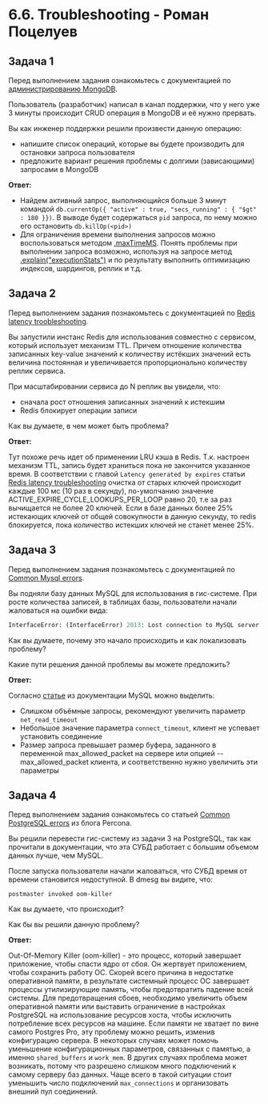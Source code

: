 # 6.6. Troubleshooting - Роман Поцелуев

## Задача 1

Перед выполнением задания ознакомьтесь с документацией по [администрированию MongoDB](https://docs.mongodb.com/manual/administration/).

Пользователь (разработчик) написал в канал поддержки, что у него уже 3 минуты происходит CRUD операция в MongoDB и её нужно прервать. 

Вы как инженер поддержки решили произвести данную операцию:
- напишите список операций, которые вы будете производить для остановки запроса пользователя
- предложите вариант решения проблемы с долгими (зависающими) запросами в MongoDB

__Ответ:__

- Найдем активный запрос, выполняющийся больше 3 минут командой `db.currentOp({ "active" : true, "secs_running" : { "$gt" : 180 }})`. В выводе будет содержаться `pid` запроса, по нему можно его остановить `db.killOp(<pid>)`
- Для ограничения времени выполнения запросов можно воспользоваться методом [.maxTimeMS](https://docs.mongodb.com/manual/tutorial/terminate-running-operations/#maxtimems). Понять проблемы при выполнении запроса возможно, используя на запросе метод [.explain("executionStats")](https://docs.mongodb.com/manual/reference/explain-results/#executionstats) и по результату выполнить оптимизацию индексов, шардингов, реплик и т.д.

## Задача 2

Перед выполнением задания познакомьтесь с документацией по [Redis latency troobleshooting](https://redis.io/topics/latency).

Вы запустили инстанс Redis для использования совместно с сервисом, который использует механизм TTL. 
Причем отношение количества записанных key-value значений к количеству истёкших значений есть величина постоянная и
увеличивается пропорционально количеству реплик сервиса. 

При масштабировании сервиса до N реплик вы увидели, что:
- сначала рост отношения записанных значений к истекшим
- Redis блокирует операции записи

Как вы думаете, в чем может быть проблема?

__Ответ:__

Тут похоже речь идет об применении LRU кэша в Redis. Т.к. настроен механизм TTL, запись будет храниться пока не закончится указанное время. В соответствии с главой `Latency generated by expires` статьи [Redis latency troubleshooting](https://redis.io/topics/latency) очистка от старых ключей происходит каждые 100 мс (10 раз в секунду), по-умолчанию значение ACTIVE_EXPIRE_CYCLE_LOOKUPS_PER_LOOP  равно 20, т.е за раз вычищается не более 20 ключей. Если в базе данных более 25% истекающих ключей от общей совокупности в данную секунду, то redis блокируется, пока количество истекших ключей не станет менее 25%.

## Задача 3

Перед выполнением задания познакомьтесь с документацией по [Common Mysql errors](https://dev.mysql.com/doc/refman/8.0/en/common-errors.html).

Вы подняли базу данных MySQL для использования в гис-системе. При росте количества записей, в таблицах базы,
пользователи начали жаловаться на ошибки вида:
```python
InterfaceError: (InterfaceError) 2013: Lost connection to MySQL server during query u'SELECT..... '
```
Как вы думаете, почему это начало происходить и как локализовать проблему?

Какие пути решения данной проблемы вы можете предложить?

__Ответ:__

Согласно [статье](https://dev.mysql.com/doc/refman/8.0/en/error-lost-connection.html) из документации MySQL можно выделить:

- Слишком объёмные запросы, рекомендуют увеличить параметр `net_read_timeout`
- Небольшое значение параметра `connect_timeout`, клиент не успевает установить соединение
- Размер запроса превышает размер буфера, заданного в переменной max_allowed_packet на сервере или опцией --max_allowed_packet клиента, и соответственно нужно увеличить эти параметры

## Задача 4

Перед выполнением задания ознакомьтесь со статьей [Common PostgreSQL errors](https://www.percona.com/blog/2020/06/05/10-common-postgresql-errors/) из блога Percona.

Вы решили перевести гис-систему из задачи 3 на PostgreSQL, так как прочитали в документации, что эта СУБД работает с 
большим объемом данных лучше, чем MySQL.

После запуска пользователи начали жаловаться, что СУБД время от времени становится недоступной. В dmesg вы видите, что:

`postmaster invoked oom-killer`

Как вы думаете, что происходит?

Как бы вы решили данную проблему?

__Ответ:__

Out-Of-Memory Killer (oom-killer) - это процесс, который завершает приложение, чтобы спасти ядро от сбоя. Он жертвует приложением, чтобы сохранить работу ОС. Скорей всего причина в недостатке оперативной памяти, в результате системный процесс ОС завершает процессы утилизирующие память, чтобы предотвратить падение всей системы.
Для предотвращения сбоев, необходимо увеличить объем оперативной памяти или выставить ограничение в настройках PostgreSQL на использование ресурсов хоста, чтобы исключить потребление всех ресурсов на машине.
Если памяти не хватает по вине самого Postgres Pro, эту проблему можно решить, изменив конфигурацию сервера. В некоторых случаях может помочь уменьшение конфигурационных параметров, связанных с памятью, а именно `shared_buffers` и `work_mem`. В других случаях проблема может возникать, потому что разрешено слишком много подключений к самому серверу баз данных. Чаще всего в такой ситуации стоит уменьшить число подключений `max_connections` и организовать внешний пул соединений.